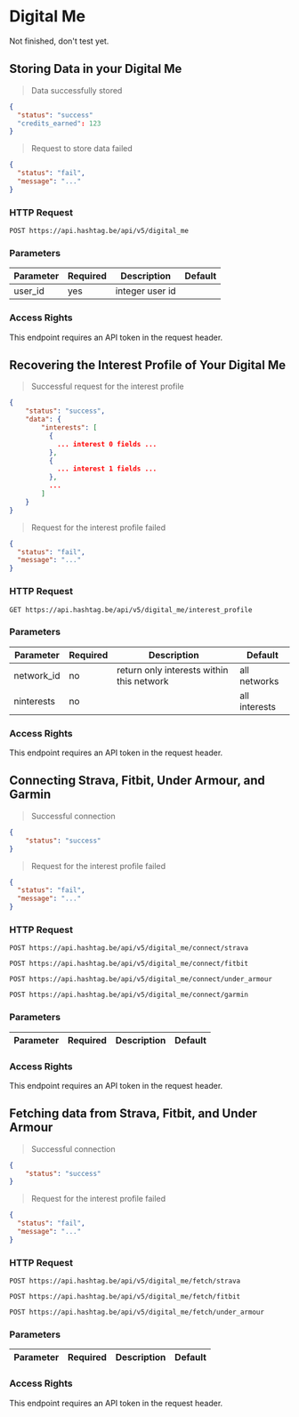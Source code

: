 # Digital Me

<aside class="warning">
Not finished, don't test yet.
</aside>

## Storing Data in your Digital Me

> Data successfully stored

```json
{
  "status": "success"
  "credits_earned": 123
}
```

> Request to store data failed

```json
{
  "status": "fail",
  "message": "..."
}
```

### HTTP Request

`POST https://api.hashtag.be/api/v5/digital_me`

### Parameters

Parameter | Required | Description | Default
--------- | -------- | ----------- | -------
user_id | yes | integer user id

### Access Rights

This endpoint requires an API token in the request header.





## Recovering the Interest Profile of Your Digital Me

> Successful request for the interest profile

```json
{
    "status": "success",
    "data": {
        "interests": [
          {
            ... interest 0 fields ...
          },
          {
            ... interest 1 fields ...
          },
          ...
        ]
    }
}
```

> Request for the interest profile failed

```json
{
  "status": "fail",
  "message": "..."
}
```

### HTTP Request

`GET https://api.hashtag.be/api/v5/digital_me/interest_profile`

### Parameters

Parameter | Required | Description | Default
--------- | -------- | ----------- | -------
network_id | no | return only interests within this network | all networks
ninterests | no | | all interests 

### Access Rights

This endpoint requires an API token in the request header.




## Connecting Strava, Fitbit, Under Armour, and Garmin

> Successful connection

```json
{
    "status": "success"
}
```

> Request for the interest profile failed

```json
{
  "status": "fail",
  "message": "..."
}
```

### HTTP Request

`POST https://api.hashtag.be/api/v5/digital_me/connect/strava`

`POST https://api.hashtag.be/api/v5/digital_me/connect/fitbit`

`POST https://api.hashtag.be/api/v5/digital_me/connect/under_armour`

`POST https://api.hashtag.be/api/v5/digital_me/connect/garmin`

### Parameters

Parameter | Required | Description | Default
--------- | -------- | ----------- | -------

### Access Rights

This endpoint requires an API token in the request header.




## Fetching data from Strava, Fitbit, and Under Armour

> Successful connection

```json
{
    "status": "success"
}
```

> Request for the interest profile failed

```json
{
  "status": "fail",
  "message": "..."
}
```

### HTTP Request

`POST https://api.hashtag.be/api/v5/digital_me/fetch/strava`

`POST https://api.hashtag.be/api/v5/digital_me/fetch/fitbit`

`POST https://api.hashtag.be/api/v5/digital_me/fetch/under_armour`

### Parameters

Parameter | Required | Description | Default
--------- | -------- | ----------- | -------

### Access Rights

This endpoint requires an API token in the request header.


